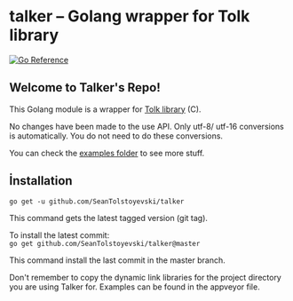 # talker – Golang wrapper for Tolk library

[![Go Reference](https://pkg.go.dev/badge/github.com/SeanTolstoyevski/talker@master.svg)](https://pkg.go.dev/github.com/SeanTolstoyevski/talker@master?GOOS=windows)

## Welcome to Talker's Repo!

This Golang module is a wrapper for [Tolk library](https://github.com/dkager/tolk) (C).

No changes have been made to the use  API.
Only utf-8/ utf-16 conversions is automatically.
You do not need to do these conversions.

You can check the [examples folder](https://github.com/SeanTolstoyevski/talker/tree/master/examples/) to see more stuff.

## İnstallation

`go get -u github.com/SeanTolstoyevski/talker`

This command gets the latest tagged version (git tag).

To install the latest commit:  
`go get github.com/SeanTolstoyevski/talker@master`

This command install  the last commit in the master branch.

Don't remember  to copy the dynamic link libraries for the project directory you are using Talker for. Examples can be found in the appveyor file.